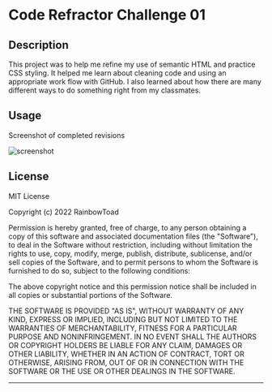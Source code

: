 # Code Refractor Challenge 01

## Description

This project was to help me refine my use of semantic HTML and practice CSS styling. It helped me learn about cleaning code and using an appropriate work flow with GitHub. I also learned about how there are many different ways to do something right from my classmates. 


## Usage

Screenshot of completed revisions


![screenshot](https://user-images.githubusercontent.com/111533301/191139811-723c5d2b-2160-49af-bf80-6ca322474ee1.png)
                                       
    


## License

MIT License

Copyright (c) 2022 RainbowToad

Permission is hereby granted, free of charge, to any person obtaining a copy
of this software and associated documentation files (the "Software"), to deal
in the Software without restriction, including without limitation the rights
to use, copy, modify, merge, publish, distribute, sublicense, and/or sell
copies of the Software, and to permit persons to whom the Software is
furnished to do so, subject to the following conditions:

The above copyright notice and this permission notice shall be included in all
copies or substantial portions of the Software.

THE SOFTWARE IS PROVIDED "AS IS", WITHOUT WARRANTY OF ANY KIND, EXPRESS OR
IMPLIED, INCLUDING BUT NOT LIMITED TO THE WARRANTIES OF MERCHANTABILITY,
FITNESS FOR A PARTICULAR PURPOSE AND NONINFRINGEMENT. IN NO EVENT SHALL THE
AUTHORS OR COPYRIGHT HOLDERS BE LIABLE FOR ANY CLAIM, DAMAGES OR OTHER
LIABILITY, WHETHER IN AN ACTION OF CONTRACT, TORT OR OTHERWISE, ARISING FROM,
OUT OF OR IN CONNECTION WITH THE SOFTWARE OR THE USE OR OTHER DEALINGS IN THE
SOFTWARE.


---

